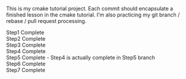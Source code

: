 This is my cmake tutorial project. Each commit should encapsulate a finished lesson in the cmake tutorial. I'm also practicing my git branch / rebase / pull request processing.

Step1 Complete  
Step2 Complete  
Step3 Complete  
Step4 Complete  
Step5 Complete - Step4 is actually complete in Step5 branch  
Step6 Complete  
Step7 Complete

